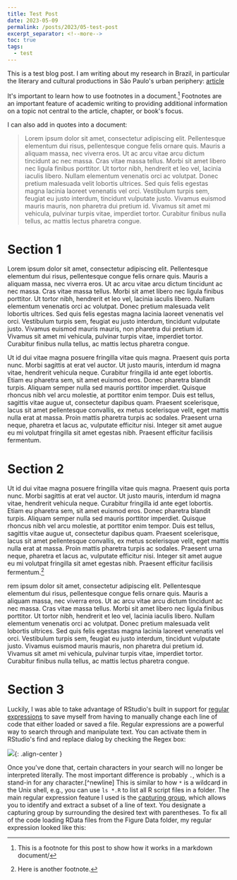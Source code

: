 ```yaml
---
title: Test Post
date: 2023-05-09
permalink: /posts/2023/05-test-post
excerpt_separator: <!--more-->
toc: true
tags:
  - test
---
```


This is a test blog post.  I am writing about my research in Brazil, in particular the literary and cultural productions in São Paulo's urban periphery: [article](https://marlasjournal.com/articles/10.23870/marlas.377) 

<!--more-->

It's important to learn how to use footnotes in a document.[^test footnote] Footnotes are an important feature of academic writing to providing additional information on a topic not central to the article, chapter, or book's focus. 

[^test footnote]: This is a footnote for this post to show how it works in a markdown document/

I can also add in quotes into a document:

> Lorem ipsum dolor sit amet, consectetur adipiscing elit. Pellentesque elementum dui risus, pellentesque congue felis ornare quis. Mauris a aliquam massa, nec viverra eros. Ut ac arcu vitae arcu dictum tincidunt ac nec massa. Cras vitae massa tellus. Morbi sit amet libero nec ligula finibus porttitor. Ut tortor nibh, hendrerit et leo vel, lacinia iaculis libero. Nullam elementum venenatis orci ac volutpat. Donec pretium malesuada velit lobortis ultrices. Sed quis felis egestas magna lacinia laoreet venenatis vel orci. Vestibulum turpis sem, feugiat eu justo interdum, tincidunt vulputate justo. Vivamus euismod mauris mauris, non pharetra dui pretium id. Vivamus sit amet mi vehicula, pulvinar turpis vitae, imperdiet tortor. Curabitur finibus nulla tellus, ac mattis lectus pharetra congue.

# Section 1

Lorem ipsum dolor sit amet, consectetur adipiscing elit. Pellentesque elementum dui risus, pellentesque congue felis ornare quis. Mauris a aliquam massa, nec viverra eros. Ut ac arcu vitae arcu dictum tincidunt ac nec massa. Cras vitae massa tellus. Morbi sit amet libero nec ligula finibus porttitor. Ut tortor nibh, hendrerit et leo vel, lacinia iaculis libero. Nullam elementum venenatis orci ac volutpat. Donec pretium malesuada velit lobortis ultrices. Sed quis felis egestas magna lacinia laoreet venenatis vel orci. Vestibulum turpis sem, feugiat eu justo interdum, tincidunt vulputate justo. Vivamus euismod mauris mauris, non pharetra dui pretium id. Vivamus sit amet mi vehicula, pulvinar turpis vitae, imperdiet tortor. Curabitur finibus nulla tellus, ac mattis lectus pharetra congue.

Ut id dui vitae magna posuere fringilla vitae quis magna. Praesent quis porta nunc. Morbi sagittis at erat vel auctor. Ut justo mauris, interdum id magna vitae, hendrerit vehicula neque. Curabitur fringilla id ante eget lobortis. Etiam eu pharetra sem, sit amet euismod eros. Donec pharetra blandit turpis. Aliquam semper nulla sed mauris porttitor imperdiet. Quisque rhoncus nibh vel arcu molestie, at porttitor enim tempor. Duis est tellus, sagittis vitae augue ut, consectetur dapibus quam. Praesent scelerisque, lacus sit amet pellentesque convallis, ex metus scelerisque velit, eget mattis nulla erat at massa. Proin mattis pharetra turpis ac sodales. Praesent urna neque, pharetra et lacus ac, vulputate efficitur nisi. Integer sit amet augue eu mi volutpat fringilla sit amet egestas nibh. Praesent efficitur facilisis fermentum.

# Section 2

Ut id dui vitae magna posuere fringilla vitae quis magna. Praesent quis porta nunc. Morbi sagittis at erat vel auctor. Ut justo mauris, interdum id magna vitae, hendrerit vehicula neque. Curabitur fringilla id ante eget lobortis. Etiam eu pharetra sem, sit amet euismod eros. Donec pharetra blandit turpis. Aliquam semper nulla sed mauris porttitor imperdiet. Quisque rhoncus nibh vel arcu molestie, at porttitor enim tempor. Duis est tellus, sagittis vitae augue ut, consectetur dapibus quam. Praesent scelerisque, lacus sit amet pellentesque convallis, ex metus scelerisque velit, eget mattis nulla erat at massa. Proin mattis pharetra turpis ac sodales. Praesent urna neque, pharetra et lacus ac, vulputate efficitur nisi. Integer sit amet augue eu mi volutpat fringilla sit amet egestas nibh. Praesent efficitur facilisis fermentum.[^test footnote 2]

[^test footnote 2]: Here is another footnote.

rem ipsum dolor sit amet, consectetur adipiscing elit. Pellentesque elementum dui risus, pellentesque congue felis ornare quis. Mauris a aliquam massa, nec viverra eros. Ut ac arcu vitae arcu dictum tincidunt ac nec massa. Cras vitae massa tellus. Morbi sit amet libero nec ligula finibus porttitor. Ut tortor nibh, hendrerit et leo vel, lacinia iaculis libero. Nullam elementum venenatis orci ac volutpat. Donec pretium malesuada velit lobortis ultrices. Sed quis felis egestas magna lacinia laoreet venenatis vel orci. Vestibulum turpis sem, feugiat eu justo interdum, tincidunt vulputate justo. Vivamus euismod mauris mauris, non pharetra dui pretium id. Vivamus sit amet mi vehicula, pulvinar turpis vitae, imperdiet tortor. Curabitur finibus nulla tellus, ac mattis lectus pharetra congue.

# Section 3

Luckily, I was able to take advantage of RStudio's built in support for [regular expressions](https://en.wikipedia.org/wiki/Regular_expression) to save myself from having to manually change each line of code that either loaded or saved a file. Regular expressions are a powerful way to search through and manipulate text. You can activate them in RStudio's find and replace dialog by checking the Regex box:

![](/images/posts/rstudio-regex/regex.png){: .align-center }

Once you've done that, certain characters in your search will no longer be interpreted literally. The most important difference is probably `.`, which is a stand-in for any character.[^newline] This is similar to how `*` is a wildcard in the Unix shell, e.g., you can use `ls *.R` to list all R script files in a folder. The main regular expression feature I used is the [capturing group](https://www.regular-expressions.info/refcapture.html), which allows you to identify and extract a subset of a line of text. You designate a capturing group by surrounding the desired text with parentheses. To fix all of the code loading RData files from the Figure Data folder, my regular expression looked like this:


